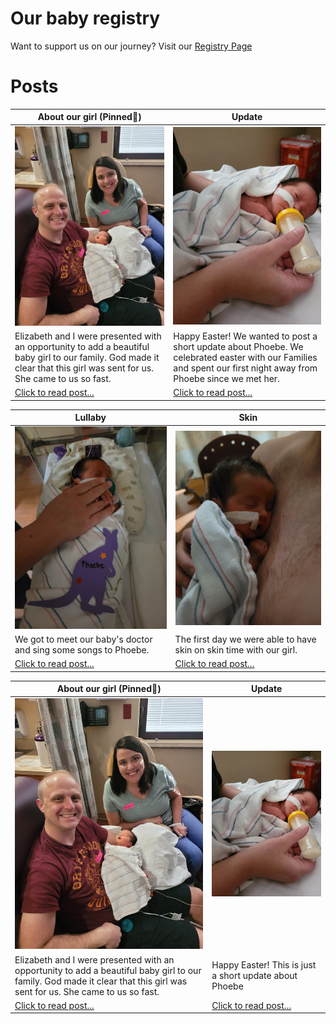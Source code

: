 <!-- # Photos
If you are just here for photos, you will find them throughout the site, But you can also view all of the photos/videos in my google drive link. we will continue to add photos and videos every day.

[Click here for all google drive photos](https://drive.google.com/drive/u/0/folders/1er6h1sBKArrKzIAYFiDsrEpOqSbdnln6) -->

# Our baby registry
Want to support us on our journey? Visit our [Registry Page](/registry)


# Posts


| About our girl (Pinned📌) | Update |
| ----------- | ----------- |
| [![First Family Photo](/images/April-13-2022/20220413_172133.jpg)](/blog/about-phoebe) | [![First Family Photo](/images/April-17-2022/update.jpg)](/blog/update) |
| Elizabeth and I were presented with an opportunity to add a beautiful baby girl to our family. God made it clear that this girl was sent for us. She came to us so fast. | Happy Easter! We wanted to post a short update about Phoebe. We celebrated easter with our Families and spent our first night away from Phoebe since we met her. |
| [Click to read post...](/blog/about-phoebe) | [Click to read post...](/blog/update) |





|   Lullaby    | Skin |
| ----------- | ----------- |
| [![photo](/images/April-15-2022/20220415_220630.jpg)](/blog/lullaby)   | [![baby on chest](/images/April-14-2022/skin.jpg)](/blog/skin)        |
| We got to meet our baby's doctor and sing some songs to Phoebe.   | The first day we were able to have skin on skin time with our girl.        |
| [Click to read post...](/blog/lullaby)   | [Click to read post...](/blog/skin)        |






| About our girl (Pinned📌) | Update |
| ----------- | ----------- |
| [![First Family Photo](/images/April-13-2022/20220413_172133.jpg)](/blog/about-phoebe) | [![First Family Photo](/images/April-17-2022/update.jpg)](/blog/update) |
| Elizabeth and I were presented with an opportunity to add a beautiful baby girl to our family. God made it clear that this girl was sent for us. She came to us so fast. | Happy Easter! This is just a short update about Phoebe |
| [Click to read post...](/blog/about-phoebe) | [Click to read post...](/blog/update) |